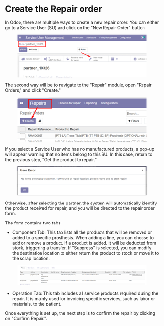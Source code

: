 # Create the Repair order

In Odoo, there are multiple ways to create a new repair order. You can either go to a Service User (SU) and click on the "New Repair Order" button

<figure><img src="../../.gitbook/assets/image (98).png" alt=""><figcaption></figcaption></figure>

The second way will be to navigate to the "Repair" module, open "Repair Orders," and click "Create."

<figure><img src="../../.gitbook/assets/image (99).png" alt=""><figcaption></figcaption></figure>

If you select a Service User who has no manufactured products, a pop-up will appear warning that no items belong to this SU. In this case, return to the previous step, “Get the product to repair.”

<figure><img src="../../.gitbook/assets/image (100).png" alt=""><figcaption></figcaption></figure>

Otherwise, after selecting the partner, the system will automatically identify the product received for repair, and you will be directed to the repair order form.

The form contains two tabs:

* Component Tab: This tab lists all the products that will be removed or added to a specific prosthesis. When adding a line, you can choose to add or remove a product. If a product is added, it will be deducted from stock, triggering a transfer. If "Suppress" is selected, you can modify the destination location to either return the product to stock or move it to the scrap location.

<figure><img src="../../.gitbook/assets/image (101).png" alt=""><figcaption></figcaption></figure>

* Operation Tab: This tab includes all service products required during the repair. It is mainly used for invoicing specific services, such as labor or materials, to the patient.

Once everything is set up, the next step is to confirm the repair by clicking on "Confirm Repair.".
